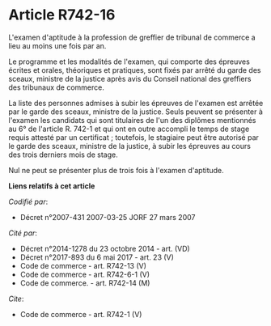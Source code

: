# Article R742-16

L'examen d'aptitude à la profession de greffier de tribunal de commerce a lieu au moins une fois par an. 

Le programme et les modalités de l'examen, qui comporte des épreuves écrites et orales, théoriques et pratiques, sont fixés
par arrêté du garde des sceaux, ministre de la justice après avis du Conseil national des greffiers des tribunaux de
commerce. 

La liste des personnes admises à subir les épreuves de l'examen est arrêtée par le garde des sceaux, ministre de la justice.
Seuls peuvent se présenter à l'examen les candidats qui sont titulaires de l'un des diplômes mentionnés au 6° de l'article R.
742-1 et qui ont en outre accompli le temps de stage requis attesté par un certificat ; toutefois, le stagiaire peut être
autorisé par le garde des sceaux, ministre de la justice, à subir les épreuves au cours des trois derniers mois de stage. 

Nul ne peut se présenter plus de trois fois à l'examen d'aptitude.

**Liens relatifs à cet article**

_Codifié par_:

  - Décret n°2007-431 2007-03-25 JORF 27 mars 2007

_Cité par_:

  - Décret n°2014-1278 du 23 octobre 2014 - art. (VD)
  - Décret n°2017-893 du 6 mai 2017 - art. 23 (V)
  - Code de commerce - art. R742-13 (V)
  - Code de commerce - art. R742-6-1 (V)
  - Code de commerce. - art. R742-14 (M)

_Cite_:

  - Code de commerce - art. R742-1 (V)
